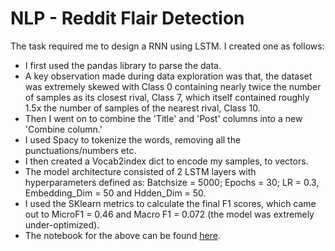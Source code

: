 # NLP - Reddit Flair Detection


The task required me to design a RNN using LSTM. I created one as follows:
  * I first used the pandas library to parse the data.
  * A key observation made during data exploration was that, the dataset was extremely skewed with Class 0 containing nearly twice the number of samples as its closest rival, Class 7, which itself contained roughly 1.5x the number of samples of the nearest rival, Class 10.
  * Then I went on to combine the 'Title' and 'Post' columns into a new 'Combine column.'
  * I used Spacy to tokenize the words, removing all the punctuations/numbers etc.
  * I then created a Vocab2index dict to encode my samples, to vectors.
  * The model architecture consisted of 2 LSTM layers with hyperparameters defined as: Batchsize = 5000; Epochs = 30; LR = 0.3, Embedding_Dim = 50 and Hdden_Dim = 50.
  * I used the SKlearn metrics to calculate the final F1 scores, which came out to MicroF1 = 0.46 and Macro F1 = 0.072 (the model was extremely under-optimized).
  * The notebook for the above can be found [here](https://github.com/DevChuriwala/FuzzyAdventure/blob/master/NLP%20Reddit%20Flair%20Detector/NLP_Reddit.ipynb).
